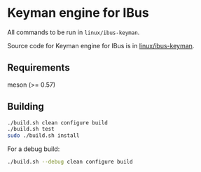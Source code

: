# Keyman engine for IBus

All commands to be run in `linux/ibus-keyman`.

Source code for Keyman engine for IBus is in [linux/ibus-keyman](../../linux/ibus-keyman/).

## Requirements

meson (>= 0.57)

## Building

```bash
./build.sh clean configure build
./build.sh test
sudo ./build.sh install
```

For a debug build:

```bash
./build.sh --debug clean configure build
```
